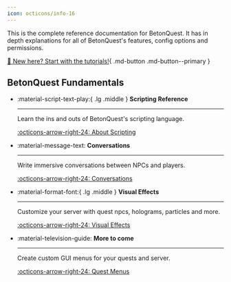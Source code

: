 ```yaml
---
icon: octicons/info-16
---
```

This is the complete reference documentation for BetonQuest.
It has in depth explanations for all of BetonQuest's features, config options and permissions. 

[:hatching_chick: New here? Start with the tutorials!](../Tutorials/Overview.md){ .md-button .md-button--primary }


## BetonQuest Fundamentals
<div class="grid cards" markdown>
 
 -   :material-script-text-play:{ .lg .middle } __Scripting Reference__
 
     ---
 
     Learn the ins and outs of BetonQuest's scripting language.
 
     [:octicons-arrow-right-24: About Scripting](./Scripting/About-Scripting.md)
 
 -   :material-message-text: __Conversations__
 
     ---
 
     Write immersive conversations between NPCs and players.
 
     [:octicons-arrow-right-24: Conversations](./Conversations.md)

 -   :material-format-font:{ .lg .middle }  __Visual Effects__
 
     ---
 
     Customize your server with quest npcs, holograms, particles and more.
 
     [:octicons-arrow-right-24: Visual Effects](./Visual-Effects/NPC-Hiding.md)

 
 -   :material-television-guide:  __More to come__
 
     ---
 
     Create custom GUI menus for your quests and server.
  
     [:octicons-arrow-right-24: Quest Menus](./Menus/Menu-Menu.md)

</div>

